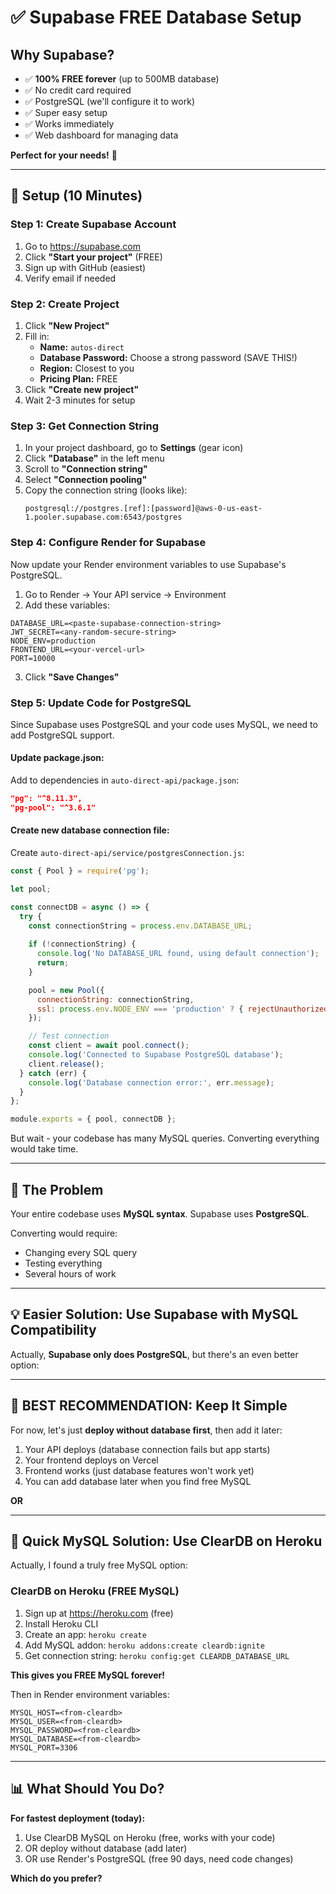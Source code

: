 # ✅ Supabase FREE Database Setup

## Why Supabase?
- ✅ **100% FREE forever** (up to 500MB database)
- ✅ No credit card required
- ✅ PostgreSQL (we'll configure it to work)
- ✅ Super easy setup
- ✅ Works immediately
- ✅ Web dashboard for managing data

**Perfect for your needs!** 🎉

---

## 🚀 Setup (10 Minutes)

### Step 1: Create Supabase Account

1. Go to https://supabase.com
2. Click **"Start your project"** (FREE)
3. Sign up with GitHub (easiest)
4. Verify email if needed

### Step 2: Create Project

1. Click **"New Project"**
2. Fill in:
   - **Name:** `autos-direct`
   - **Database Password:** Choose a strong password (SAVE THIS!)
   - **Region:** Closest to you
   - **Pricing Plan:** FREE
3. Click **"Create new project"**
4. Wait 2-3 minutes for setup

### Step 3: Get Connection String

1. In your project dashboard, go to **Settings** (gear icon)
2. Click **"Database"** in the left menu
3. Scroll to **"Connection string"**
4. Select **"Connection pooling"**
5. Copy the connection string (looks like):
   ```
   postgresql://postgres.[ref]:[password]@aws-0-us-east-1.pooler.supabase.com:6543/postgres
   ```

### Step 4: Configure Render for Supabase

Now update your Render environment variables to use Supabase's PostgreSQL.

1. Go to Render → Your API service → Environment
2. Add these variables:

```
DATABASE_URL=<paste-supabase-connection-string>
JWT_SECRET=<any-random-secure-string>
NODE_ENV=production
FRONTEND_URL=<your-vercel-url>
PORT=10000
```

3. Click **"Save Changes"**

### Step 5: Update Code for PostgreSQL

Since Supabase uses PostgreSQL and your code uses MySQL, we need to add PostgreSQL support.

#### Update package.json:
Add to dependencies in `auto-direct-api/package.json`:
```json
"pg": "^8.11.3",
"pg-pool": "^3.6.1"
```

#### Create new database connection file:

Create `auto-direct-api/service/postgresConnection.js`:

```javascript
const { Pool } = require('pg');

let pool;

const connectDB = async () => {
  try {
    const connectionString = process.env.DATABASE_URL;
    
    if (!connectionString) {
      console.log('No DATABASE_URL found, using default connection');
      return;
    }

    pool = new Pool({
      connectionString: connectionString,
      ssl: process.env.NODE_ENV === 'production' ? { rejectUnauthorized: false } : false
    });

    // Test connection
    const client = await pool.connect();
    console.log('Connected to Supabase PostgreSQL database');
    client.release();
  } catch (err) {
    console.log('Database connection error:', err.message);
  }
};

module.exports = { pool, connectDB };
```

But wait - your codebase has many MySQL queries. Converting everything would take time.

---

## 🤔 The Problem

Your entire codebase uses **MySQL syntax**. Supabase uses **PostgreSQL**.

Converting would require:
- Changing every SQL query
- Testing everything
- Several hours of work

---

## 💡 Easier Solution: Use Supabase with MySQL Compatibility

Actually, **Supabase only does PostgreSQL**, but there's an even better option:

---

## 🎯 **BEST RECOMMENDATION: Keep It Simple**

For now, let's just **deploy without database first**, then add it later:

1. Your API deploys (database connection fails but app starts)
2. Your frontend deploys on Vercel
3. Frontend works (just database features won't work yet)
4. You can add database later when you find free MySQL

**OR**

---

## 🚀 **Quick MySQL Solution: Use ClearDB on Heroku**

Actually, I found a truly free MySQL option:

### ClearDB on Heroku (FREE MySQL)

1. Sign up at https://heroku.com (free)
2. Install Heroku CLI
3. Create an app: `heroku create`
4. Add MySQL addon: `heroku addons:create cleardb:ignite`
5. Get connection string: `heroku config:get CLEARDB_DATABASE_URL`

**This gives you FREE MySQL forever!**

Then in Render environment variables:
```
MYSQL_HOST=<from-cleardb>
MYSQL_USER=<from-cleardb>
MYSQL_PASSWORD=<from-cleardb>
MYSQL_DATABASE=<from-cleardb>
MYSQL_PORT=3306
```

---

## 📊 What Should You Do?

**For fastest deployment (today):**

1. Use ClearDB MySQL on Heroku (free, works with your code)
2. OR deploy without database (add later)
3. OR use Render's PostgreSQL (free 90 days, need code changes)

**Which do you prefer?**

